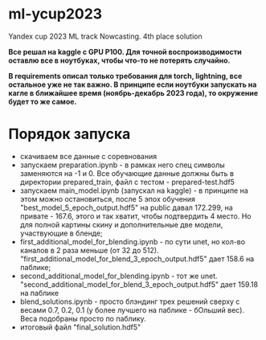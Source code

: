 # ml-ycup2023
Yandex cup 2023 ML track Nowcasting. 4th place solution

**Все решал на kaggle с GPU P100. Для точной воспроизводимости оставлю все в ноутбуках, чтобы что-то не потерять случайно.**

**В requirements описал только требования для torch, lightning, все остальное уже не так важно. В принципе если ноутбуки запускать на кагле в ближайшее время (ноябрь-декабрь 2023 года), то окружение будет то же самое.**

# Порядок запуска
- скачиваем все данные с соревнования
- запускаем preparation.ipynb - в рамках него спец символы заменяются на -1 и 0. Все обучающие данные должны быть в директории prepared_train, файл с тестом - prepared-test.hdf5
- запускаем main_model.ipynb (запускал на kaggle) - в принципе на этом можно остановиться, после 5 эпох обучения "best_model_5_epoch_output.hdf5" на public давал 172.299, на привате - 167.6, этого и так хватит, чтобы подтвердить 4 место. Но для полной картины скину и дополнительные две модели, участвующие в бленде;
- first_additional_model_for_blending.ipynb - по сути unet, но кол-во каналов в 2 раза меньше (от 32 до 512). "first_additional_model_for_blend_3_epoch_output.hdf5" дает 158.6 на паблике;
- second_additional_model_for_blending.ipynb - тот же unet. "second_additional_model_for_blend_3_epoch_output.hdf5" дает 159.18 на паблике
- blend_solutions.ipynb - просто блэндинг трех решений сверху с весами 0.7, 0.2, 0.1 (у более лучшего на паблике - бОльший вес). Веса подобраны просто по паблику.
- итоговый файл "final_solution.hdf5"
